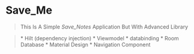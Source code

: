 <!-- heading -->
# Save_Me


<!-- Blockquote -->
<!-- Strong -->
>  This Is A Simple _Save_Notes_ Application But With Advanced Library

<!------------
-->

<Blockquote>
<!--ul-->
* Hilt (dependency injection)
* Viewmodel
* databinding
* Room Database
* Material Design
* Navigation Component









